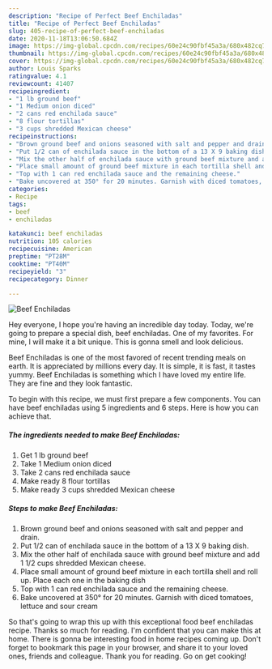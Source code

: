 ```yaml
---
description: "Recipe of Perfect Beef Enchiladas"
title: "Recipe of Perfect Beef Enchiladas"
slug: 405-recipe-of-perfect-beef-enchiladas
date: 2020-11-18T13:06:50.684Z
image: https://img-global.cpcdn.com/recipes/60e24c90fbf45a3a/680x482cq70/beef-enchiladas-recipe-main-photo.jpg
thumbnail: https://img-global.cpcdn.com/recipes/60e24c90fbf45a3a/680x482cq70/beef-enchiladas-recipe-main-photo.jpg
cover: https://img-global.cpcdn.com/recipes/60e24c90fbf45a3a/680x482cq70/beef-enchiladas-recipe-main-photo.jpg
author: Louis Sparks
ratingvalue: 4.1
reviewcount: 41407
recipeingredient:
- "1 lb ground beef"
- "1 Medium onion diced"
- "2 cans red enchilada sauce"
- "8 flour tortillas"
- "3 cups shredded Mexican cheese"
recipeinstructions:
- "Brown ground beef and onions seasoned with salt and pepper and drain."
- "Put 1/2 can of enchilada sauce in the bottom of a 13 X 9 baking dish."
- "Mix the other half of enchilada sauce with ground beef mixture and add 1 1/2 cups shredded Mexican cheese."
- "Place small amount of ground beef mixture in each tortilla shell and roll up. Place each one in the baking dish"
- "Top with 1 can red enchilada sauce and the remaining cheese."
- "Bake uncovered at 350° for 20 minutes. Garnish with diced tomatoes, lettuce and sour cream"
categories:
- Recipe
tags:
- beef
- enchiladas

katakunci: beef enchiladas 
nutrition: 105 calories
recipecuisine: American
preptime: "PT28M"
cooktime: "PT40M"
recipeyield: "3"
recipecategory: Dinner

---
```



![Beef Enchiladas](https://img-global.cpcdn.com/recipes/60e24c90fbf45a3a/680x482cq70/beef-enchiladas-recipe-main-photo.jpg)

Hey everyone, I hope you're having an incredible day today. Today, we're going to prepare a special dish, beef enchiladas. One of my favorites. For mine, I will make it a bit unique. This is gonna smell and look delicious.

Beef Enchiladas is one of the most favored of recent trending meals on earth. It is appreciated by millions every day. It is simple, it is fast, it tastes yummy. Beef Enchiladas is something which I have loved my entire life. They are fine and they look fantastic.




To begin with this recipe, we must first prepare a few components. You can have beef enchiladas using 5 ingredients and 6 steps. Here is how you can achieve that.

<!--inarticleads1-->

##### The ingredients needed to make Beef Enchiladas:

1. Get 1 lb ground beef
1. Take 1 Medium onion diced
1. Take 2 cans red enchilada sauce
1. Make ready 8 flour tortillas
1. Make ready 3 cups shredded Mexican cheese




<!--inarticleads2-->

##### Steps to make Beef Enchiladas:

1. Brown ground beef and onions seasoned with salt and pepper and drain.
1. Put 1/2 can of enchilada sauce in the bottom of a 13 X 9 baking dish.
1. Mix the other half of enchilada sauce with ground beef mixture and add 1 1/2 cups shredded Mexican cheese.
1. Place small amount of ground beef mixture in each tortilla shell and roll up. Place each one in the baking dish
1. Top with 1 can red enchilada sauce and the remaining cheese.
1. Bake uncovered at 350° for 20 minutes. Garnish with diced tomatoes, lettuce and sour cream




So that's going to wrap this up with this exceptional food beef enchiladas recipe. Thanks so much for reading. I'm confident that you can make this at home. There is gonna be interesting food in home recipes coming up. Don't forget to bookmark this page in your browser, and share it to your loved ones, friends and colleague. Thank you for reading. Go on get cooking!

